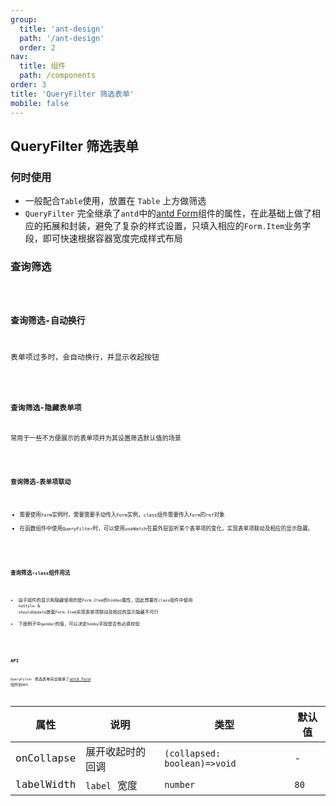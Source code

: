 ```yaml
---
group:
  title: 'ant-design'
  path: '/ant-design'
  order: 2
nav:
  title: 组件
  path: /components
order: 3
title: 'QueryFilter 筛选表单'
mobile: false
---
```


## QueryFilter 筛选表单

### 何时使用

- 一般配合`Table`使用，放置在 `Table` 上方做筛选
- `QueryFilter` 完全继承了`antd`中的[antd Form](https://ant-design.gitee.io/components/form-cn/)组件的属性，在此基础上做了相应的拓展和封装，避免了复杂的样式设置，只填入相应的`Form.Item`业务字段，即可快速根据容器宽度完成样式布局

### 查询筛选

<code src="./demos/demo1.tsx" />

### 查询筛选-自动换行

表单项过多时，会自动换行，并显示收起按钮

<code src="./demos/demo2.tsx" />

### 查询筛选-隐藏表单项

常用于一些不方便展示的表单项并为其设置筛选默认值的场景

<code src="./demos/demo3.tsx" />

### 查询筛选-表单项联动

- 需要使用`Form`实例时，需要需要手动传入`Form`实例，`class`组件需要传入`Form`的`ref`对象
- 在函数组件中使用`QueryFilter`时，可以使用`useWatch`在最外层监听某个表单项的变化，实现表单项联动及相应的显示隐藏。

<code src="./demos/demo4.tsx" />

### 查询筛选-`class`组件用法

- 由于组件的显示和隐藏使用的是`Form.Item`的`hidden`属性，因此想要在`class`组件中使用 `noStyle` & `shouldUpdate`嵌套`Form.Item`实现表单项联动及相应的显示隐藏不可行
- 下面例子中`gender`的值，可以决定`hobby`字段是否有必填校验

<code src="./demos/demo5.tsx" />

### API

`QueryFilter` 筛选表单完全继承了[antd Form](https://ant-design.gitee.io/components/form-cn/#API) 组件的`API`

| 属性       | 说明             | 类型                         | 默认值 |
| ---------- | ---------------- | ---------------------------- | ------ |
| onCollapse | 展开收起时的回调 | `(collapsed: boolean)=>void` | -      |
| labelWidth | `label` 宽度     | `number`                     | `80`   |
